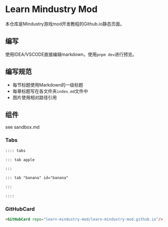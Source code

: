 # Learn Mindustry Mod

本仓库是Mindustry游戏mod开发教程的Github.io静态页面。

## 编写
使用IDEA/VSCODE直接编辑markdown，使用`pnpm dev`进行预览。
## 编写规范
- 每节标题使用Markdown的一级标题
- 每章标题写在各文件夹`index.md`文件中
- 图片使用相对路径引用

## 组件
see sandbox.md
### Tabs
```markdown
:::: tabs 

::: tab apple

::: 

::: tab "banana" id="banana"

::: 

::::
```
### GitHubCard
```markdown
<GitHubCard repo="learn-mindustry-mod/learn-mindustry-mod.github.io"/>
```
